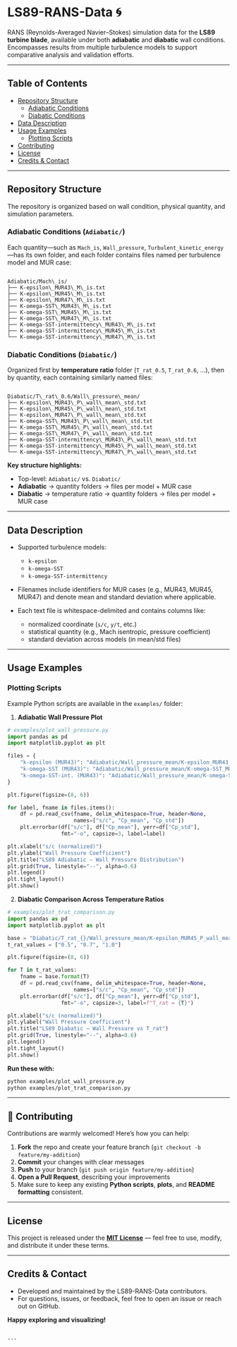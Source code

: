 # LS89-RANS-Data 🌀

RANS (Reynolds-Averaged Navier–Stokes) simulation data for the **LS89 turbine blade**, available under both **adiabatic** and **diabatic** wall conditions. Encompasses results from multiple turbulence models to support comparative analysis and validation efforts.

---

##  Table of Contents

- [Repository Structure](#repository-structure)
  - [Adiabatic Conditions](#adiabatic-conditions)
  - [Diabatic Conditions](#diabatic-conditions)
- [Data Description](#data-description)
- [Usage Examples](#usage-examples)
  - [Plotting Scripts](#plotting-scripts)
- [Contributing](#contributing)
- [License](#license)
- [Credits & Contact](#credits--contact)

---

##  Repository Structure

The repository is organized based on wall condition, physical quantity, and simulation parameters.

### Adiabatic Conditions (`Adiabatic/`)

Each quantity—such as `Mach_is`, `Wall_pressure`, `Turbulent_kinetic_energy`—has its own folder, and each folder contains files named per turbulence model and MUR case:

```

Adiabatic/Mach\_is/
├── K-epsilon\_MUR43\_M\_is.txt
├── K-epsilon\_MUR45\_M\_is.txt
├── K-epsilon\_MUR47\_M\_is.txt
├── K-omega-SST\_MUR43\_M\_is.txt
├── K-omega-SST\_MUR45\_M\_is.txt
├── K-omega-SST\_MUR47\_M\_is.txt
├── K-omega-SST-intermittency\_MUR43\_M\_is.txt
├── K-omega-SST-intermittency\_MUR45\_M\_is.txt
└── K-omega-SST-intermittency\_MUR47\_M\_is.txt

```

### Diabatic Conditions (`Diabatic/`)

Organized first by **temperature ratio** folder (`T_rat_0.5`, `T_rat_0.6`, …), then by quantity, each containing similarly named files:

```

Diabatic/T\_rat\_0.6/Wall\_pressure\_mean/
├── K-epsilon\_MUR43\_P\_wall\_mean\_std.txt
├── K-epsilon\_MUR45\_P\_wall\_mean\_std.txt
├── K-epsilon\_MUR47\_P\_wall\_mean\_std.txt
├── K-omega-SST\_MUR43\_P\_wall\_mean\_std.txt
├── K-omega-SST\_MUR45\_P\_wall\_mean\_std.txt
├── K-omega-SST\_MUR47\_P\_wall\_mean\_std.txt
├── K-omega-SST-intermittency\_MUR43\_P\_wall\_mean\_std.txt
├── K-omega-SST-intermittency\_MUR45\_P\_wall\_mean\_std.txt
└── K-omega-SST-intermittency\_MUR47\_P\_wall\_mean\_std.txt

````

**Key structure highlights:**

- Top-level: `Adiabatic/` vs. `Diabatic/`
- **Adiabatic** → quantity folders → files per model + MUR case
- **Diabatic** → temperature ratio → quantity folders → files per model + MUR case

---

##  Data Description

- Supported turbulence models:  
  - `k-epsilon`  
  - `k-omega-SST`  
  - `k-omega-SST-intermittency`

- Filenames include identifiers for MUR cases (e.g., MUR43, MUR45, MUR47) and denote mean and standard deviation where applicable.

- Each text file is whitespace-delimited and contains columns like:  
  - normalized coordinate (`s/c`, `y/t`, etc.)  
  - statistical quantity (e.g., Mach isentropic, pressure coefficient)  
  - standard deviation across models (in mean/std files)

---

##  Usage Examples

### Plotting Scripts

Example Python scripts are available in the `examples/` folder:

1. **Adiabatic Wall Pressure Plot**

```python
# examples/plot_wall_pressure.py
import pandas as pd
import matplotlib.pyplot as plt

files = {
    "k-epsilon (MUR43)": "Adiabatic/Wall_pressure_mean/K-epsilon_MUR43_P_wall_mean_std.txt",
    "k-omega-SST (MUR43)": "Adiabatic/Wall_pressure_mean/K-omega-SST_MUR43_P_wall_mean_std.txt",
    "k-omega-SST-int. (MUR43)": "Adiabatic/Wall_pressure_mean/K-omega-SST-intermittency_MUR43_P_wall_mean_std.txt",
}

plt.figure(figsize=(8, 6))

for label, fname in files.items():
    df = pd.read_csv(fname, delim_whitespace=True, header=None,
                     names=["s/c", "Cp_mean", "Cp_std"])
    plt.errorbar(df["s/c"], df["Cp_mean"], yerr=df["Cp_std"],
                 fmt="-o", capsize=3, label=label)

plt.xlabel("s/c (normalized)")
plt.ylabel("Wall Pressure Coefficient")
plt.title("LS89 Adiabatic – Wall Pressure Distribution")
plt.grid(True, linestyle="--", alpha=0.6)
plt.legend()
plt.tight_layout()
plt.show()
````

2. **Diabatic Comparison Across Temperature Ratios**

```python
# examples/plot_trat_comparison.py
import pandas as pd
import matplotlib.pyplot as plt

base = "Diabatic/T_rat_{}/Wall_pressure_mean/K-epsilon_MUR45_P_wall_mean_std.txt"
t_rat_values = ["0.5", "0.7", "1.0"]

plt.figure(figsize=(8, 6))

for T in t_rat_values:
    fname = base.format(T)
    df = pd.read_csv(fname, delim_whitespace=True, header=None,
                     names=["s/c", "Cp_mean", "Cp_std"])
    plt.errorbar(df["s/c"], df["Cp_mean"], yerr=df["Cp_std"],
                 fmt="-o", capsize=3, label=f"T_rat = {T}")

plt.xlabel("s/c (normalized)")
plt.ylabel("Wall Pressure Coefficient")
plt.title("LS89 Diabatic – Wall Pressure vs T_rat")
plt.grid(True, linestyle="--", alpha=0.6)
plt.legend()
plt.tight_layout()
plt.show()
```

**Run these with:**

```bash
python examples/plot_wall_pressure.py
python examples/plot_trat_comparison.py
```

---

## 🤝 Contributing

Contributions are warmly welcomed! Here’s how you can help:

1. **Fork** the repo and create your feature branch (`git checkout -b feature/my-addition`)
2. **Commit** your changes with clear messages
3. **Push** to your branch (`git push origin feature/my-addition`)
4. **Open a Pull Request**, describing your improvements
5. Make sure to keep any existing **Python scripts**, **plots**, and **README formatting** consistent.

---

## License

This project is released under the **[MIT License](./LICENSE)** — feel free to use, modify, and distribute it under these terms.

---

## Credits & Contact

* Developed and maintained by the LS89-RANS-Data contributors.
* For questions, issues, or feedback, feel free to open an issue or reach out on GitHub.

**Happy exploring and visualizing!**

````

---

